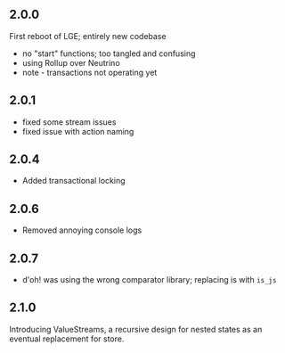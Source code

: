 ## 2.0.0

First reboot of LGE; entirely new codebase
* no "start" functions; too tangled and confusing
* using Rollup over Neutrino
* note - transactions not operating yet

## 2.0.1
* fixed some stream issues
* fixed issue with action naming

## 2.0.4
* Added transactional locking

## 2.0.6
* Removed annoying console logs

## 2.0.7
* d'oh! was using the wrong comparator library; replacing is with `is_js`

## 2.1.0
Introducing ValueStreams, a recursive design for nested states
as an eventual replacement for store. 
